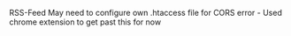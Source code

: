 RSS-Feed
May need to configure own .htaccess file for CORS error - Used chrome extension to get past this for now
